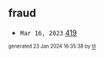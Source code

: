 ## fraud


* <code>Mar 16, 2023</code> [419](2023-03-16T08-28-05-419.md)

<sup><sub>generated 23 Jan 2024 16:35:38 by <a href='https://github.com/senorprogrammer/til'>til</a></sub></sup>
